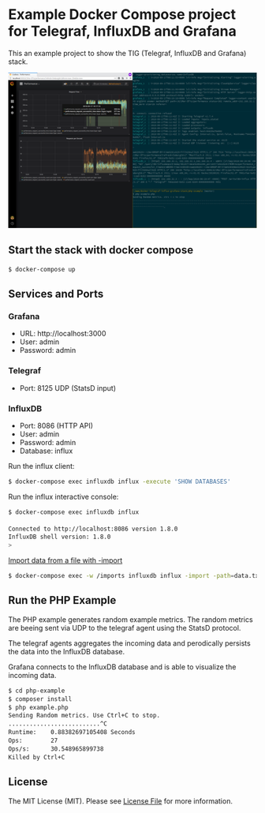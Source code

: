 # Example Docker Compose project for Telegraf, InfluxDB and Grafana

This an example project to show the TIG (Telegraf, InfluxDB and Grafana) stack.

![Example Screenshot](./example.png?raw=true "Example Screenshot")

## Start the stack with docker compose

```bash
$ docker-compose up
```

## Services and Ports

### Grafana
- URL: http://localhost:3000 
- User: admin 
- Password: admin 

### Telegraf
- Port: 8125 UDP (StatsD input)

### InfluxDB
- Port: 8086 (HTTP API)
- User: admin 
- Password: admin 
- Database: influx


Run the influx client:

```bash
$ docker-compose exec influxdb influx -execute 'SHOW DATABASES'
```

Run the influx interactive console:

```bash
$ docker-compose exec influxdb influx

Connected to http://localhost:8086 version 1.8.0
InfluxDB shell version: 1.8.0
>
```

[Import data from a file with -import](https://docs.influxdata.com/influxdb/v1.8/tools/shell/#import-data-from-a-file-with-import)

```bash
$ docker-compose exec -w /imports influxdb influx -import -path=data.txt -precision=s
```

## Run the PHP Example

The PHP example generates random example metrics. The random metrics are beeing sent via UDP to the telegraf agent using the StatsD protocol.

The telegraf agents aggregates the incoming data and perodically persists the data into the InfluxDB database.

Grafana connects to the InfluxDB database and is able to visualize the incoming data.

```bash
$ cd php-example
$ composer install
$ php example.php
Sending Random metrics. Use Ctrl+C to stop.
..........................^C
Runtime:	0.88382697105408 Seconds
Ops:		27 
Ops/s:		30.548965899738 
Killed by Ctrl+C
```

## License

The MIT License (MIT). Please see [License File](LICENSE) for more information.

